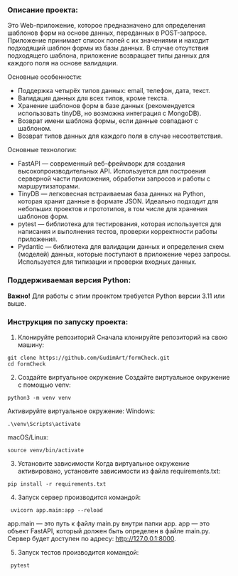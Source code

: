 ### Описание проекта:
Это Web-приложение, которое предназначено для определения шаблонов форм на основе данных, переданных в POST-запросе. Приложение принимает список полей с их значениями и находит подходящий шаблон формы из базы данных. В случае отсутствия подходящего шаблона, приложение возвращает типы данных для каждого поля на основе валидации.

Основные особенности:
- Поддержка четырёх типов данных: email, телефон, дата, текст.
- Валидация данных для всех типов, кроме текста.
- Хранение шаблонов форм в базе данных (рекомендуется использовать tinyDB, но возможна интеграция с MongoDB).
- Возврат имени шаблона формы, если данные совпадают с шаблоном.
- Возврат типов данных для каждого поля в случае несоответствия.

Основные технологии:
- FastAPI — современный веб-фреймворк для создания высокопроизводительных API. Используется для построения серверной части приложения, обработки запросов и работы с маршрутизаторами.
- TinyDB — легковесная встраиваемая база данных на Python, которая хранит данные в формате JSON. Идеально подходит для небольших проектов и прототипов, в том числе для хранения шаблонов форм.
- pytest — библиотека для тестирования, которая используется для написания и выполнения тестов, проверки корректности работы приложения.
- Pydantic — библиотека для валидации данных и определения схем (моделей) данных, которые поступают в приложение через запросы. Используется для типизации и проверки входных данных.

### Поддерживаемая версия Python:
**Важно!** Для работы с этим проектом требуется Python версии 3.11 или выше.

### Инструкция по запуску проекта: 

1. Клонируйте репозиторий
Сначала клонируйте репозиторий на свою машину:
```
git clone https://github.com/GudimArt/formCheck.git
cd formCheck
```
2. Создайте виртуальное окружение
Создайте виртуальное окружение с помощью venv:
```
python3 -m venv venv
```
Активируйте виртуальное окружение:
Windows:
```
.\venv\Scripts\activate
```
macOS/Linux:
```
source venv/bin/activate
```

3. Установите зависимости
Когда виртуальное окружение активировано, установите зависимости из файла requirements.txt:
```
pip install -r requirements.txt
```

4. Запуск сервер производится командой:
```
 uvicorn app.main:app --reload
```
app.main — это путь к файлу main.py внутри папки app.
app — это объект FastAPI, который должен быть определен в файле main.py.
Сервер будет доступен по адресу: http://127.0.0.1:8000.

5. Запуск тестов производится командой:
```
 pytest
```

